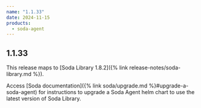 ```yaml
---
name: "1.1.33"
date: 2024-11-15
products:
  - soda-agent
---
```

## 1.1.33

This release maps to [Soda Library 1.8.2]({% link release-notes/soda-library.md %}). <br />

Access [Soda documentation]({% link soda/upgrade.md %}#upgrade-a-soda-agent) for instructions to upgrade a Soda Agent helm chart to use the latest version of Soda Library.